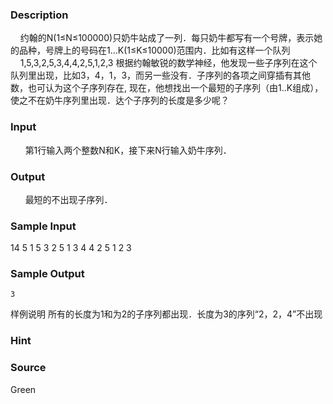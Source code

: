 
### Description
    约翰的N(1≤N≤100000)只奶牛站成了一列．每只奶牛都写有一个号牌，表示她的品种，号牌上的号码在1…K(1≤K≤10000)范围内．比如有这样一个队列
    1,5,3,2,5,3,4,4,2,5,1,2,3
根据约翰敏锐的数学神经，他发现一些子序列在这个队列里出现，比如3，4，1，3，而另一些没有．子序列的各项之间穿插有其他数，也可认为这个子序列存在, 现在，他想找出一个最短的子序列（由1..K组成），使之不在奶牛序列里出现．达个子序列的长度是多少呢？
### Input
 
    第1行输入两个整数N和K，接下来N行输入奶牛序列．
### Output
 
    最短的不出现子序列．
### Sample Input
14 5
1
5
3
2
5
1
3
4
4
2
5
1
2
3


### Sample Output
    3
样例说明
    所有的长度为1和为2的子序列都出现．长度为3的序列“2，2，4”不出现
### Hint

### Source
Green